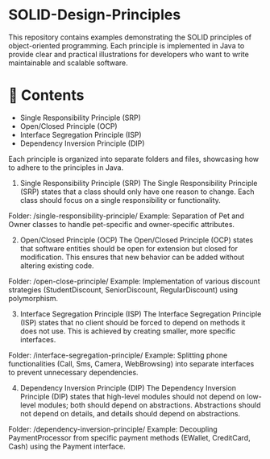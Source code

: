 # SOLID-Design-Principles

This repository contains examples demonstrating the SOLID principles of object-oriented programming. Each principle is implemented in Java to provide clear and practical illustrations for developers who want to write maintainable and scalable software.

# 📖 Contents
- Single Responsibility Principle (SRP)
- Open/Closed Principle (OCP)
- Interface Segregation Principle (ISP)
- Dependency Inversion Principle (DIP)

Each principle is organized into separate folders and files, showcasing how to adhere to the principles in Java.


1. Single Responsibility Principle (SRP)
The Single Responsibility Principle (SRP) states that a class should only have one reason to change. Each class should focus on a single responsibility or functionality.

Folder: /single-responsibility-principle/
Example: Separation of Pet and Owner classes to handle pet-specific and owner-specific attributes.

2. Open/Closed Principle (OCP)
The Open/Closed Principle (OCP) states that software entities should be open for extension but closed for modification. This ensures that new behavior can be added without altering existing code.

Folder: /open-close-principle/
Example: Implementation of various discount strategies (StudentDiscount, SeniorDiscount, RegularDiscount) using polymorphism.

3. Interface Segregation Principle (ISP)
The Interface Segregation Principle (ISP) states that no client should be forced to depend on methods it does not use. This is achieved by creating smaller, more specific interfaces.

Folder: /interface-segregation-principle/
Example: Splitting phone functionalities (Call, Sms, Camera, WebBrowsing) into separate interfaces to prevent unnecessary dependencies.

4. Dependency Inversion Principle (DIP)
The Dependency Inversion Principle (DIP) states that high-level modules should not depend on low-level modules; both should depend on abstractions. Abstractions should not depend on details, and details should depend on abstractions.

Folder: /dependency-inversion-principle/
Example: Decoupling PaymentProcessor from specific payment methods (EWallet, CreditCard, Cash) using the Payment interface.